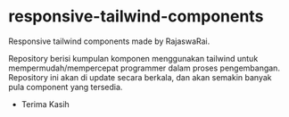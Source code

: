 # responsive-tailwind-components
Responsive tailwind components made by RajaswaRai.

Repository berisi kumpulan komponen menggunakan tailwind untuk mempermudah/mempercepat programmer dalam proses pengembangan.
Repository ini akan di update secara berkala, dan akan semakin banyak pula component yang tersedia.

- Terima Kasih
